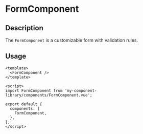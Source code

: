 # FormComponent

## Description

The `FormComponent` is a customizable form with validation rules.

## Usage

```vue
<template>
  <FormComponent />
</template>

<script>
import FormComponent from 'my-component-library/components/FormComponent.vue';

export default {
  components: {
    FormComponent,
  },
};
</script>